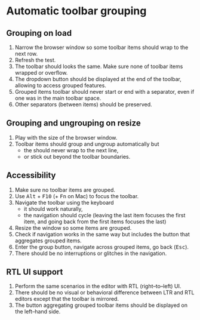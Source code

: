# Automatic toolbar grouping

## Grouping on load

1. Narrow the browser window so some toolbar items should wrap to the next row.
2. Refresh the test.
3. The toolbar should looks the same. Make sure none of toolbar items wrapped or overflow.
4. The dropdown button should be displayed at the end of the toolbar, allowing to access grouped features.
5. Grouped items toolbar should never start or end with a separator, even if one was in the main toolbar space.
6. Other separators (between items) should be preserved.

## Grouping and ungrouping on resize

1. Play with the size of the browser window.
2. Toolbar items should group and ungroup automatically but
	* the should never wrap to the next line,
	* or stick out beyond the toolbar boundaries.

## Accessibility

1. Make sure no toolbar items are grouped.
2. Use <kbd>Alt</kbd> + <kbd>F10</kbd> (+ <kbd>Fn</kbd> on Mac) to focus the toolbar.
3. Navigate the toolbar using the keyboard
	* it should work naturally,
	* the navigation should cycle (leaving the last item focuses the first item, and going back from the first items focuses the last)
4. Resize the window so some items are grouped.
5. Check if navigation works in the same way but includes the button that aggregates grouped items.
6. Enter the group button, navigate across grouped items, go back (<kbd>Esc</kbd>).
7. There should be no interruptions or glitches in the navigation.

## RTL UI support

1. Perform the same scenarios in the editor with RTL (right–to–left) UI.
2. There should be no visual or behavioral difference between LTR and RTL editors except that the toolbar is mirrored.
3. The button aggregating grouped toolbar items should be displayed on the left–hand side.

